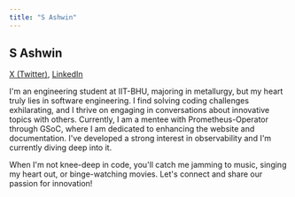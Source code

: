 ```yaml
---
title: "S Ashwin"
---
```


## S Ashwin
[X (Twitter)](https://x.com/AshwinSriram11), 
[LinkedIn](https://www.linkedin.com/in/s-ashwin-0ba5ba246/)

I'm an engineering student at IIT-BHU, majoring in metallurgy, but my heart truly lies in software engineering. I find solving coding challenges exhilarating, and I thrive on engaging in conversations about innovative topics with others. Currently, I am a mentee with Prometheus-Operator through GSoC, where I am dedicated to enhancing the website and documentation. I've developed a strong interest in observability and I'm currently diving deep into it.

When I'm not knee-deep in code, you'll catch me jamming to music, singing my heart out, or binge-watching movies. Let's connect and share our passion for innovation!
